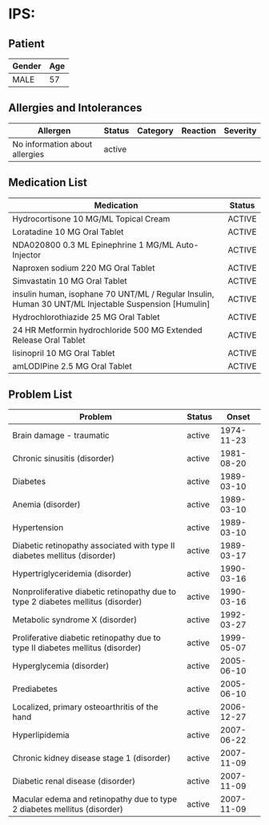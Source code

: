# IPS:

## Patient

|Gender|Age|
|---|---|
|MALE|57|

## Allergies and Intolerances

|Allergen|Status|Category|Reaction|Severity|
|---|---|---|---|---|
|No information about allergies|active||||

## Medication List

|Medication|Status|
|---|---|
|Hydrocortisone 10 MG/ML Topical Cream|ACTIVE|
|Loratadine 10 MG Oral Tablet|ACTIVE|
|NDA020800 0.3 ML Epinephrine 1 MG/ML Auto-Injector|ACTIVE|
|Naproxen sodium 220 MG Oral Tablet|ACTIVE|
|Simvastatin 10 MG Oral Tablet|ACTIVE|
|insulin human, isophane 70 UNT/ML / Regular Insulin, Human 30 UNT/ML Injectable Suspension [Humulin]|ACTIVE|
|Hydrochlorothiazide 25 MG Oral Tablet|ACTIVE|
|24 HR Metformin hydrochloride 500 MG Extended Release Oral Tablet|ACTIVE|
|lisinopril 10 MG Oral Tablet|ACTIVE|
|amLODIPine 2.5 MG Oral Tablet|ACTIVE|

## Problem List

|Problem|Status|Onset|
|---|---|---|
|Brain damage - traumatic|active|1974-11-23|
|Chronic sinusitis (disorder)|active|1981-08-20|
|Diabetes|active|1989-03-10|
|Anemia (disorder)|active|1989-03-10|
|Hypertension|active|1989-03-10|
|Diabetic retinopathy associated with type II diabetes mellitus (disorder)|active|1989-03-17|
|Hypertriglyceridemia (disorder)|active|1990-03-16|
|Nonproliferative diabetic retinopathy due to type 2 diabetes mellitus (disorder)|active|1990-03-16|
|Metabolic syndrome X (disorder)|active|1992-03-27|
|Proliferative diabetic retinopathy due to type II diabetes mellitus (disorder)|active|1999-05-07|
|Hyperglycemia (disorder)|active|2005-06-10|
|Prediabetes|active|2005-06-10|
|Localized, primary osteoarthritis of the hand|active|2006-12-27|
|Hyperlipidemia|active|2007-06-22|
|Chronic kidney disease stage 1 (disorder)|active|2007-11-09|
|Diabetic renal disease (disorder)|active|2007-11-09|
|Macular edema and retinopathy due to type 2 diabetes mellitus (disorder)|active|2007-11-09|
